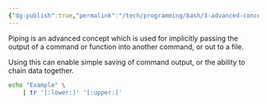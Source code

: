 ```yaml
---
{"dg-publish":true,"permalink":"/tech/programming/bash/3-advanced-concepts/3-2-piping/"}
---
```


Piping is an advanced concept which is used for implicitly passing the output of a command or function into another command, or out to a file.

Using this can enable simple saving of command output, or the ability to chain data together.

```bash
echo "Example" \
	| tr '[:lower:]' '[:upper:]'
```